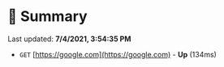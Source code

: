 # 📖 Summary
Last updated: **7/4/2021, 3:54:35 PM**

- `GET` [https://google.com](https://google.com) - **Up** (134ms)
